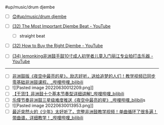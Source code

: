 #up/music/drum djembe
- [ ] [😊#up/music/drum djembe](https://47.111.95.20:6001/user/1/md?prefill=%23up%2Fmusic%2Fdrum%20djembe)

- [ ] [(32) The Most Important Djembe Beat - YouTube](https://www.youtube.com/watch?v=eHtoASu1ERg&list=RDOjfqh3rFBPc&index=6)
	- [ ] straight beat
- [ ] [(32) How to Buy the Right Djembe - YouTube](https://www.youtube.com/watch?v=c9i6WCbZldw&list=RDOjfqh3rFBPc&index=9)
- [ ] [(34) lemonking非洲鼓手鼓10寸成人初学者儿童入门丽江专业拍打击乐器 - YouTube](https://www.youtube.com/shorts/7etInz6HEyo)

----------

- [ ] [非洲鼓版《夜空中最亮的星》，励志好听，送给追梦的人们！教学视频已同步零基础非洲鼓课程。_哔哩哔哩_bilibili](https://www.bilibili.com/video/BV1JV411k7C5?spm_id_from=333.337.search-card.all.click&vd_source=d913ee30cf6a60fb7e6afe06af8ecded)
- [ ] ![[Pasted image 20220630012209.png]]
- [ ] [【干货!】非洲鼓十个基本节奏型详细讲解!_哔哩哔哩_bilibili](https://www.bilibili.com/video/BV1At411275i/?spm_id_from=333.788.recommend_more_video.-1&vd_source=d913ee30cf6a60fb7e6afe06af8ecded)
- [ ] [乐僮节奏非洲鼓三星级难度推送《夜空中最亮的星》_哔哩哔哩_bilibili](https://www.bilibili.com/video/BV1Nt411F7ot?spm_id_from=333.337.search-card.all.click&vd_source=d913ee30cf6a60fb7e6afe06af8ecded)s
- [ ] ![[Pasted image 20220630013953.png]] 
- [ ] [最近突然火的《少年》太好听了，完整非洲鼓教学视频！单曲循环了很多遍！带曲谱，详细教学！_哔哩哔哩_bilibili](https://www.bilibili.com/video/BV1pz411b7ih?spm_id_from=333.999.0.0&vd_source=d913ee30cf6a60fb7e6afe06af8ecded)